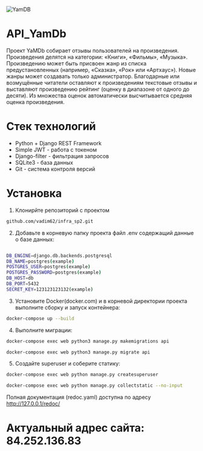 ![YamDB](https://github.com/vadim62/yamdb_final/actions/workflows/yamdb_workflow.yaml/badge.svg)
# API_YamDb
Проект YaMDb собирает отзывы пользователей на произведения. Произведения делятся на категории: «Книги», «Фильмы», «Музыка». Произведению может быть присвоен жанр из списка предустановленных (например, «Сказка», «Рок» или «Артхаус»). Новые жанры может создавать только администратор. Благодарные или возмущённые читатели оставляют к произведениям текстовые отзывы и выставляют произведению рейтинг (оценку в диапазоне от одного до десяти). Из множества оценок автоматически высчитывается средняя оценка произведения.
# Стек технологий
- Python + Django REST Framework
- Simple JWT - работа с токеном
- Django-filter - фильтрация запросов
- SQLite3 - база данных
- Git - система контроля версий
# Установка
1. Клонирйте репозиторий с проектом
```sh
github.com/vadim62/infra_sp2.git
```
2. Добавьте в корневую папку проекта файл .env содержащий данные о базе данных:
```sh

DB_ENGINE=django.db.backends.postgresql
DB_NAME=postgres(example)
POSTGRES_USER=postgres(example)
POSTGRES_PASSWORD=postgres(example)
DB_HOST=db
DB_PORT=5432
SECRET_KEY=123123123132(example)

```
3. Установите Docker(docker.com) и в корневой директории проекта выполните сборку и запуск контейнера:
```sh
docker-compose up --build
```
4. Выполните миграции:
```sh
docker-compose exec web python3 manage.py makemigrations api

docker-compose exec web python3 manage.py migrate api
```

5. Создайте superuser и соберите статику:
```sh
docker-compose exec web python manage.py createsuperuser

docker-compose exec web python manage.py collectstatic --no-input 
```
Полная документация (redoc.yaml) доступна по адресу http://127.0.0.1/redoc/

# Актуальный адрес сайта: 84.252.136.83

